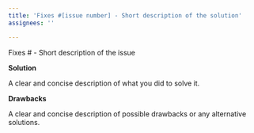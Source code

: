 ```yaml
---
title: 'Fixes #[issue number] - Short description of the solution'
assignees: ''

---
```


Fixes # - Short description of the issue


**Solution**

A clear and concise description of what you did to solve it.


**Drawbacks**

A clear and concise description of possible drawbacks or any alternative solutions.
